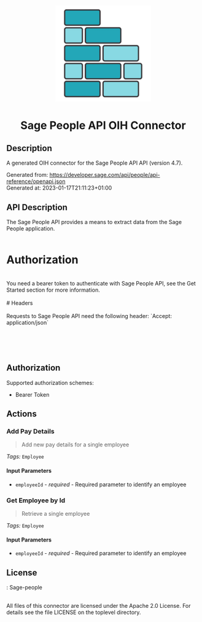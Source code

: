 # <p align="center" width="100%"> <img src="./logo.png" width="250" height="250"> </p> 
# <p align="center" width="100%"> Sage People API OIH Connector </p>

## Description

A generated OIH connector for the Sage People API API (version 4.7).

Generated from: https://developer.sage.com/api/people/api-reference/openapi.json<br/>
Generated at: 2023-01-17T21:11:23+01:00

## API Description

The Sage People API provides a means to extract data from the Sage People application.<br/>
<br/>
# Authorization<br/>
<br/>
You need a bearer token to authenticate with Sage People API, see the Get Started section for more information.<br/>
<br/>
# Headers<br/>
<br/>
Requests to Sage People API need the following header: `Accept: application/json`<br/>
<br/>
<!-- ReDoc-Inject: <security-definitions> --><br/>
<br/>
&nbsp;<br/>

## Authorization

Supported authorization schemes:
- Bearer Token

## Actions

### Add Pay Details
> Add new pay details for a single employee<br/>

*Tags:* `Employee`

#### Input Parameters
* `employeeId` - _required_ - Required parameter to identify an employee<br/>

### Get Employee by Id
> Retrieve a single employee<br/>

*Tags:* `Employee`

#### Input Parameters
* `employeeId` - _required_ - Required parameter to identify an employee<br/>

## License

: Sage-people<br/>
                    <br/>

All files of this connector are licensed under the Apache 2.0 License. For details
see the file LICENSE on the toplevel directory.
